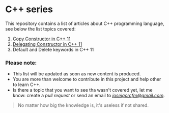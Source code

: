 # C++ series

This repository contains a list of articles about C++ programming language, see below the list topics covered:

1. [Copy Constructor in C++ 11](https://medium.com/@joseigorcfm/copy-constructor-in-c-49d479daa5c8)
2. [Delegating Constructor in C++ 11](https://github.com/joseigor/cpp_serie/tree/main/2_Delegating_Constructors)
3. Default and Delete keywords in C++ 11

### Please note:

- This list will be apdated as soon as new content is produced.
- You are more than welcome to contribute in this project and help other to learn C++.
- Is there a topic that you want to see tha wasn't covered yet, let me know: create a _pull request_ or send an email to *joseigorcfm@gmail.com*.

> No matter how big the knowledge is, it's useless if not shared.
